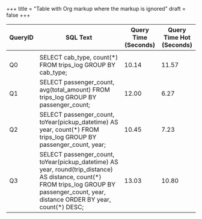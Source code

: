 +++
title = "Table with Org markup where the markup is ignored"
draft = false
+++

| QueryID | SQL Text                                                                                                                                                                                         | Query Time (Seconds) | Query Time Hot (Seconds) |
|---------|--------------------------------------------------------------------------------------------------------------------------------------------------------------------------------------------------|----------------------|--------------------------|
|         |                                                                                                                                                                                                  |                      |                          |
| Q0      | SELECT cab\_type, count(\*) FROM trips\_log GROUP BY cab\_type;                                                                                                                                  | 10.14                | 11.57                    |
| Q1      | SELECT passenger\_count, avg(total\_amount) FROM trips\_log GROUP BY passenger\_count;                                                                                                           | 12.00                | 6.27                     |
| Q2      | SELECT passenger\_count, toYear(pickup\_datetime) AS year, count(\*) FROM trips\_log GROUP BY passenger\_count, year;                                                                            | 10.45                | 7.23                     |
| Q3      | SELECT passenger\_count, toYear(pickup\_datetime) AS year, round(trip\_distance) AS distance, count(\*) FROM trips\_log GROUP BY passenger\_count, year, distance ORDER BY year, count(\*) DESC; | 13.03                | 10.80                    |
